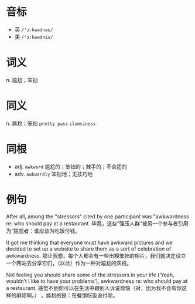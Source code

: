 # 音标

- 英 `/'ɔːkwədnəs/`
- 美 `/'ɔ:kwədnis/`

# 词义

n. 尴尬；笨拙


# 同义

n. 尴尬；笨拙
`pretty pass` `clumsiness`

# 同根

- adj. `awkward` 尴尬的；笨拙的；棘手的；不合适的
- adv. `awkwardly` 笨拙地；无技巧地

# 例句

After all, among the "stressors" cited by one participant was "awkwardness re: who should pay at a restaurant.
毕竟，这些”强压人群“被另一个参与者引用为”尴尬者：谁应该为吃饭付钱。

It got me thinking that everyone must have awkward pictures and we decided to set up a website to share them as a sort of celebration of awkwardness.
那让我想，每个人都会有一些出糗笨拙的相片，我们就决定设立一个网站去分享它们，（以此）作为一种对尴尬的庆祝。

Not feeling you should share some of the stressors in your life (‘Yeah, wouldn’t I like to have your problems’), awkwardness re: who should pay at a restaurant.
感觉不到你可以在生活中跟别人诉说烦恼（对，因为我不会有你这样的麻烦啊。） ，尴尬的是：在餐馆吃饭谁付呢。


